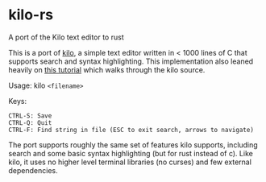 # kilo-rs
A port of the Kilo text editor to rust

This is a port of [kilo](https://github.com/antirez/kilo), a simple text editor written in < 1000 lines of C that supports search and syntax highlighting. 
This implementation also leaned heavily on [this tutorial](http://viewsourcecode.org/snaptoken/kilo/) which walks through the kilo source.

Usage: kilo `<filename>`

Keys:

    CTRL-S: Save
    CTRL-Q: Quit
    CTRL-F: Find string in file (ESC to exit search, arrows to navigate)

The port supports roughly the same set of features kilo supports, including search and some basic syntax highlighting (but for rust instead of c). Like kilo, it uses no higher level terminal libraries (no curses) and few external dependencies.
